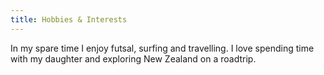 ```yaml
---
title: Hobbies & Interests
---
```


In my spare time I enjoy futsal, surfing and travelling. I love spending time with my daughter and exploring New Zealand on a roadtrip.